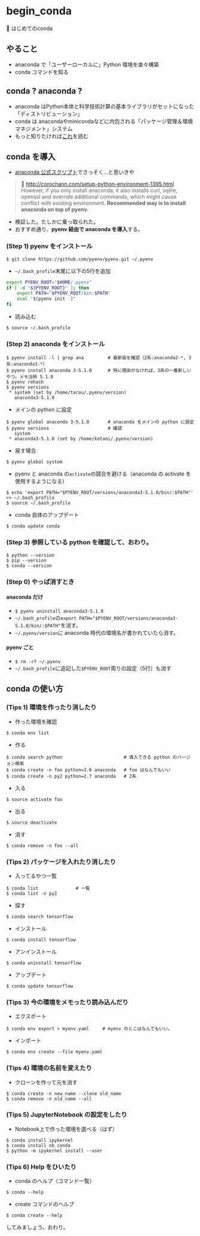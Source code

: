 # begin_conda
:beginner: はじめてのconda

## やること
* anaconda で「ユーザーローカルに」Python 環境を楽々構築
* conda コマンドを知る

## conda ? anaconda ?
* anaconda はPython本体と科学技術計算の基本ライブラリがセットになった「ディストリビューション」
* conda は anacondaやminicondaなどに内包される「パッケージ管理＆環境マネジメント」システム
* もっと知りたければ[これ](http://corochann.com/setup-python-environment-1395.html)を読む

## conda を導入
* [anaconda 公式スクリプト](https://www.anaconda.com/download/#linux)でさっそく...と思いきや
> :link: http://corochann.com/setup-python-environment-1395.html <br />
> However, if you only install anaconda, it also installs curl, sqlite, openssl and override additional commands, which might cause conflict with existing environment. **Recommended way is to install anaconda on top of pyenv.**

* 検証した。たしかに乗っ取られた。
* おすすめ通り、**pyenv 経由で anaconda を導入**する。

### (Step 1) pyenv をインストール
```
$ git clone https://github.com/pyenv/pyenv.git ~/.pyenv
```
* `~/.bash_profile`末尾に以下の5行を追加
```bash
export PYENV_ROOT="$HOME/.pyenv"
if [ -d "${PYENV_ROOT}" ]; then
    export PATH="$PYENV_ROOT/bin:$PATH"
    eval "$(pyenv init -)"
fi
```
* 読み込む
```
$ source ~/.bash_profile
```

### (Step 2) anaconda をインストール
```
$ pyenv install -l | grep ana         # 最新版を確認（2系:anaconda2-*, 3系:anaconda3-*）
$ pyenv install anaconda 3-5.1.0      # 特に理由がなければ、3系の一番新しいやつ。メモ当時 5.1.0
$ pyenv rehash
$ pyenv versions
 * system (set by /home/tarou/.pyenv/version)
   anaconda3-5.1.0
```

* メインの python に設定
```
$ pyenv global anaconda 3-5.1.0       # anaconda をメインの python に設定
$ pyenv versions                      # 確認
   system
 * anaconda3-5.1.0 (set by /home/kotani/.pyenv/version)
```
* 戻す場合
```
$ pyenv global system
```
* pyenv と anaconda の`activate`の競合を避ける（anaconda の activate を使用するようになる）
```
$ echo 'export PATH="$PYENV_ROOT/versions/anaconda3-5.1.0/bin/:$PATH"' >> ~/.bash_profile
$ source ~/.bash_profile
```
* conda 自体のアップデート
```
$ conda update conda
```

### (Step 3) 参照している python を確認して、おわり。
```
$ python --version
$ pip --version
$ conda --version
```

### (Step 0) やっぱ消すとき
#### anaconda だけ
* `$ pyenv uninstall anaconda3-5.1.0`
* `~/.bash_profile`の`export PATH="$PYENV_ROOT/versions/anaconda3-5.1.0/bin/:$PATH"`を消す。
* `~/.pyenv/version`に anaconda 時代の環境名が書かれていたら消す。

#### pyenv ごと
* `$ rm -rf ~/.pyenv`
* `~/.bash_profile`に追記した`$PYENV_ROOT`周りの設定（5行）も消す

## conda の使い方
### (Tips 1) 環境を作ったり消したり
* 作った環境を確認
```
$ conda env list
```
* 作る
```
$ conda search python                       # 導入できる python のバージョン検索
$ conda create -n foo python=3.6 anaconda   # foo はなんでもいい
$ conda create -n py2 python=2.7 anaconda   # 2系
```
* 入る
```
$ source activate foo
```
* 出る
```
$ source deactivate
```
* 消す
```
$ conda remove -n foo --all
```

### (Tips 2) パッケージを入れたり消したり
* 入ってるやつ一覧
```
$ conda list              # 一覧
$ conda list -n py2
```
* 探す
```
$ conda search tensorflow
```
* インストール
```
$ conda install tensorflow
```
* アンインストール
```
$ conda uninstall tensorflow
```
* アップデート
```
$ conda update tensorflow
```

### (Tips 3) 今の環境をメモったり読み込んだり
* エクスポート
```
$ conda env export > myenv.yaml     # myenv のとこはなんでもいい。
```
* インポート
```
$ conda env create --file myenv.yaml
```

### (Tips 4) 環境の名前を変えたり
* クローンを作って元を消す
```
$ conda create -n new_name --clone old_name
$ conda remove -n old_name --all
```

### (Tips 5) JupyterNotebook の設定をしたり
* Notebook上で作った環境を選べる（はず）
```
$ conda install ipykernel
$ conda install nb_conda
$ python -m ipykernel install --user
```

### (Tips 6) Help をひいたり
* conda のヘルプ（コマンド一覧）
```
$ conda --help
```
* create コマンドのヘルプ
```
$ conda create --help
```


してみましょう。おわり。
